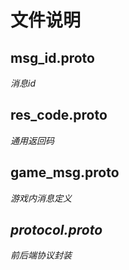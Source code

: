 # **文件说明**

## **msg_id.proto**
  *消息id*

## **res_code.proto**
  *通用返回码*

## **game_msg.proto**
  *游戏内消息定义*

## *protocol.proto*
  *前后端协议封装*
